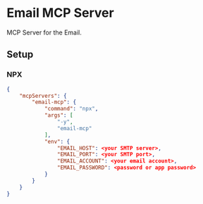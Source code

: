 # Email MCP Server

MCP Server for the Email.

## Setup

### NPX

```json
{
    "mcpServers": {
        "email-mcp": {
            "command": "npx",
            "args": [
                "-y",
                "email-mcp"
            ],
            "env": {
                "EMAIL_HOST": <your SMTP server>,
                "EMAIL_PORT": <your SMTP port>,
                "EMAIL_ACCOUNT": <your email account>,
                "EMAIL_PASSWORD": <password or app password>
            }
        }
    }
}
```